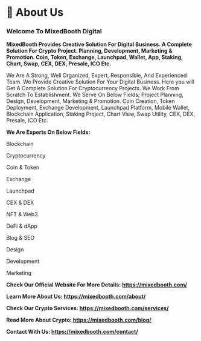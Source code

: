# 🦋 About Us

### Welcome To MixedBooth Digital

**MixedBooth Provides Creative Solution For Digital Business. A Complete Solution For Crypto Project. Planning, Development, Marketing & Promotion. Coin, Token, Exchange, Launchpad, Wallet, App, Staking, Chart, Swap, CEX, DEX, Presale, ICO Etc.**

We Are A Strong, Well Organized, Expert, Responsible, And Experienced Team. We Provide Creative Solution For Your Digital Business. Here you will Get A Complete Solution For Cryptocurrency Projects. We Work From Scratch To Establishment. We Serve On Below Fields; Project Planning, Design, Development, Marketing & Promotion. Coin Creation, Token Deployment, Exchange Development, Launchpad Platform, Mobile Wallet, Blockchain Application, Staking Project, Chart View, Swap Utility, CEX, DEX, Presale, ICO Etc.

**We Are Experts On Below Fields:**

Blockchain

Cryptocurrency

Coin & Token

Exchange

Launchpad

CEX & DEX

NFT & Web3

DeFi & dApp

Blog & SEO

Design

Development

Marketing



**Check Our Official Website For More Details: https://mixedbooth.com/**

**Learn More About Us: https://mixedbooth.com/about/**

**Check Our Crypto Services: https://mixedbooth.com/services/**

**Read More About Crypto: https://mixedbooth.com/blog/**

**Contact With Us: https://mixedbooth.com/contact/**
